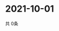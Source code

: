 # 2021-10-01
  共 0条

  <!-- BEGIN -->
  <!-- 最后更新时间Fri Oct 01 2021 22:03:36 GMT+0000 (Coordinated Universal Time) -->
  
  <!-- END -->
  
  
